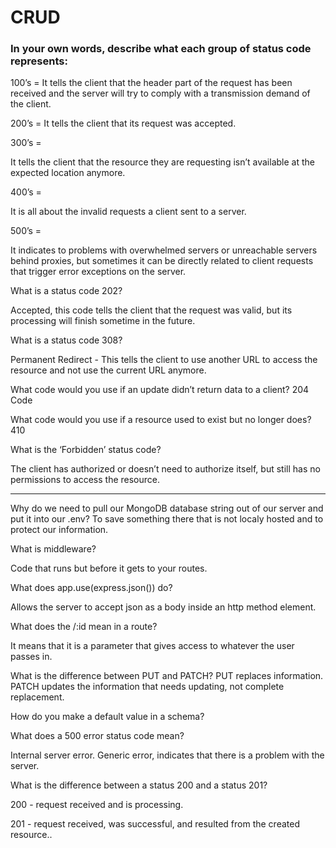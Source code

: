# CRUD

### In your own words, describe what each group of status code represents:

100’s =
It tells the client that the header part of the request has been received and the server will try to comply with a transmission demand of the client. 

200’s =
It tells the client that its request was accepted.

300’s =

It tells the client that the resource they are requesting isn’t available at the expected location anymore.

400’s =

It is all about the invalid requests a client sent to a server.

500’s =

It indicates to problems with overwhelmed servers or unreachable servers behind proxies, but sometimes it can be directly
related to client requests that trigger error exceptions on the server. 

What is a status code 202?

Accepted, this code tells the client that the request was valid, but its processing will finish sometime in the future.

What is a status code 308?

Permanent Redirect - This tells the client to use another URL to access the resource and not use the current URL anymore. 

What code would you use if an update didn’t return data to a client?
204 Code

What code would you use if a resource used to exist but no longer does?
410

What is the ‘Forbidden’ status code?

The client has authorized or doesn’t need to authorize itself, but still has no permissions to access the resource.


_____________________________________




Why do we need to pull our MongoDB database string out of our server and put it into our .env?
To save something there that is not localy hosted and to protect our information.


What is middleware?

Code that runs but before it gets to your routes.


What does app.use(express.json()) do?

Allows the server to accept json as a body inside an http method element.


What does the /:id mean in a route?

It means that it is a parameter that gives access to whatever the user passes in.


What is the difference between PUT and PATCH?
PUT replaces information.
PATCH updates the information that needs updating, not complete replacement.



How do you make a default value in a schema?

What does a 500 error status code mean?

Internal server error. Generic error, indicates that there is a problem with the server.


What is the difference between a status 200 and a status 201?

 200 - request received and is processing.
 
 201 - request received, was successful, and resulted from the created resource..
